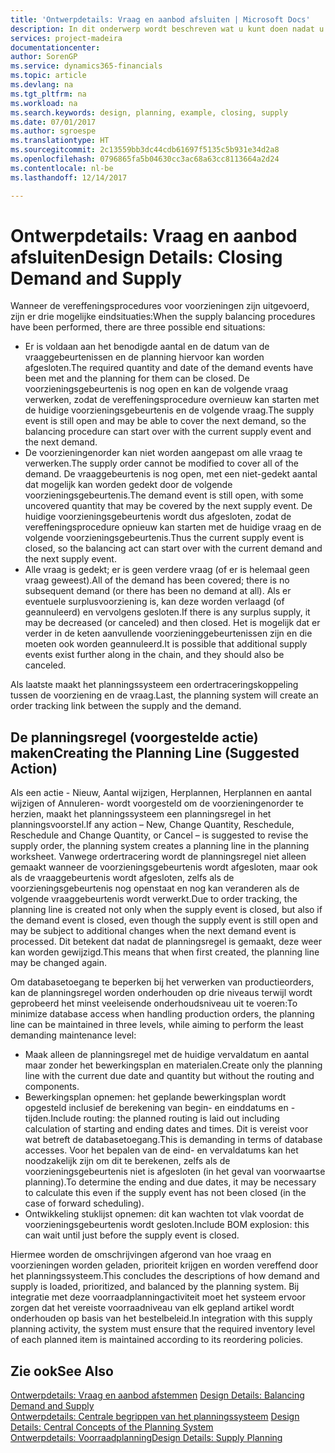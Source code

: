 ```yaml
---
title: 'Ontwerpdetails: Vraag en aanbod afsluiten | Microsoft Docs'
description: In dit onderwerp wordt beschreven wat u kunt doen nadat u vereffeningsprocedures hebt uitgevoerd.
services: project-madeira
documentationcenter: 
author: SorenGP
ms.service: dynamics365-financials
ms.topic: article
ms.devlang: na
ms.tgt_pltfrm: na
ms.workload: na
ms.search.keywords: design, planning, example, closing, supply
ms.date: 07/01/2017
ms.author: sgroespe
ms.translationtype: HT
ms.sourcegitcommit: 2c13559bb3dc44cdb61697f5135c5b931e34d2a8
ms.openlocfilehash: 0796865fa5b04630cc3ac68a63cc8113664a2d24
ms.contentlocale: nl-be
ms.lasthandoff: 12/14/2017

---
```

# <a name="design-details-closing-demand-and-supply"></a><span data-ttu-id="75a94-103">Ontwerpdetails: Vraag en aanbod afsluiten</span><span class="sxs-lookup"><span data-stu-id="75a94-103">Design Details: Closing Demand and Supply</span></span>
<span data-ttu-id="75a94-104">Wanneer de vereffeningsprocedures voor voorzieningen zijn uitgevoerd, zijn er drie mogelijke eindsituaties:</span><span class="sxs-lookup"><span data-stu-id="75a94-104">When the supply balancing procedures have been performed, there are three possible end situations:</span></span>  
  
* <span data-ttu-id="75a94-105">Er is voldaan aan het benodigde aantal en de datum van de vraaggebeurtenissen en de planning hiervoor kan worden afgesloten.</span><span class="sxs-lookup"><span data-stu-id="75a94-105">The required quantity and date of the demand events have been met and the planning for them can be closed.</span></span> <span data-ttu-id="75a94-106">De voorzieningsgebeurtenis is nog open en kan de volgende vraag verwerken, zodat de vereffeningsprocedure overnieuw kan starten met de huidige voorzieningsgebeurtenis en de volgende vraag.</span><span class="sxs-lookup"><span data-stu-id="75a94-106">The supply event is still open and may be able to cover the next demand, so the balancing procedure can start over with the current supply event and the next demand.</span></span>  
* <span data-ttu-id="75a94-107">De voorzieningenorder kan niet worden aangepast om alle vraag te verwerken.</span><span class="sxs-lookup"><span data-stu-id="75a94-107">The supply order cannot be modified to cover all of the demand.</span></span> <span data-ttu-id="75a94-108">De vraaggebeurtenis is nog open, met een niet-gedekt aantal dat mogelijk kan worden gedekt door de volgende voorzieningsgebeurtenis.</span><span class="sxs-lookup"><span data-stu-id="75a94-108">The demand event is still open, with some uncovered quantity that may be covered by the next supply event.</span></span> <span data-ttu-id="75a94-109">De huidige voorzieningsgebeurtenis wordt dus afgesloten, zodat de vereffeningsprocedure opnieuw kan starten met de huidige vraag en de volgende voorzieningsgebeurtenis.</span><span class="sxs-lookup"><span data-stu-id="75a94-109">Thus the current supply event is closed, so the balancing act can start over with the current demand and the next supply event.</span></span>  
* <span data-ttu-id="75a94-110">Alle vraag is gedekt; er is geen verdere vraag (of er is helemaal geen vraag geweest).</span><span class="sxs-lookup"><span data-stu-id="75a94-110">All of the demand has been covered; there is no subsequent demand (or there has been no demand at all).</span></span> <span data-ttu-id="75a94-111">Als er eventuele surplusvoorziening is, kan deze worden verlaagd (of geannuleerd) en vervolgens gesloten.</span><span class="sxs-lookup"><span data-stu-id="75a94-111">If there is any surplus supply, it may be decreased (or canceled) and then closed.</span></span> <span data-ttu-id="75a94-112">Het is mogelijk dat er verder in de keten aanvullende voorzieninggebeurtenissen zijn en die moeten ook worden geannuleerd.</span><span class="sxs-lookup"><span data-stu-id="75a94-112">It is possible that additional supply events exist further along in the chain, and they should also be canceled.</span></span>  
  
<span data-ttu-id="75a94-113">Als laatste maakt het planningssysteem een ordertraceringskoppeling tussen de voorziening en de vraag.</span><span class="sxs-lookup"><span data-stu-id="75a94-113">Last, the planning system will create an order tracking link between the supply and the demand.</span></span>  
  
## <a name="creating-the-planning-line-suggested-action"></a><span data-ttu-id="75a94-114">De planningsregel (voorgestelde actie) maken</span><span class="sxs-lookup"><span data-stu-id="75a94-114">Creating the Planning Line (Suggested Action)</span></span>  
<span data-ttu-id="75a94-115">Als een actie - Nieuw, Aantal wijzigen, Herplannen, Herplannen en aantal wijzigen of Annuleren- wordt voorgesteld om de voorzieningenorder te herzien, maakt het planningssysteem een planningsregel in het planningsvoorstel.</span><span class="sxs-lookup"><span data-stu-id="75a94-115">If any action – New, Change Quantity, Reschedule, Reschedule and Change Quantity, or Cancel – is suggested to revise the supply order, the planning system creates a planning line in the planning worksheet.</span></span> <span data-ttu-id="75a94-116">Vanwege ordertracering wordt de planningsregel niet alleen gemaakt wanneer de voorzieningsgebeurtenis wordt afgesloten, maar ook als de vraaggebeurtenis wordt afgesloten, zelfs als de voorzieningsgebeurtenis nog openstaat en nog kan veranderen als de volgende vraaggebeurtenis wordt verwerkt.</span><span class="sxs-lookup"><span data-stu-id="75a94-116">Due to order tracking, the planning line is created not only when the supply event is closed, but also if the demand event is closed, even though the supply event is still open and may be subject to additional changes when the next demand event is processed.</span></span> <span data-ttu-id="75a94-117">Dit betekent dat nadat de planningsregel is gemaakt, deze weer kan worden gewijzigd.</span><span class="sxs-lookup"><span data-stu-id="75a94-117">This means that when first created, the planning line may be changed again.</span></span>  
  
<span data-ttu-id="75a94-118">Om databasetoegang te beperken bij het verwerken van productieorders, kan de planningsregel worden onderhouden op drie niveaus terwijl wordt geprobeerd het minst veeleisende onderhoudsniveau uit te voeren:</span><span class="sxs-lookup"><span data-stu-id="75a94-118">To minimize database access when handling production orders, the planning line can be maintained in three levels, while aiming to perform the least demanding maintenance level:</span></span>  
  
* <span data-ttu-id="75a94-119">Maak alleen de planningsregel met de huidige vervaldatum en aantal maar zonder het bewerkingsplan en materialen.</span><span class="sxs-lookup"><span data-stu-id="75a94-119">Create only the planning line with the current due date and quantity but without the routing and components.</span></span>  
* <span data-ttu-id="75a94-120">Bewerkingsplan opnemen: het geplande bewerkingsplan wordt opgesteld inclusief de berekening van begin- en einddatums en -tijden.</span><span class="sxs-lookup"><span data-stu-id="75a94-120">Include routing: the planned routing is laid out including calculation of starting and ending dates and times.</span></span> <span data-ttu-id="75a94-121">Dit is vereist voor wat betreft de databasetoegang.</span><span class="sxs-lookup"><span data-stu-id="75a94-121">This is demanding in terms of database accesses.</span></span> <span data-ttu-id="75a94-122">Voor het bepalen van de eind- en vervaldatums kan het noodzakelijk zijn om dit te berekenen, zelfs als de voorzieningsgebeurtenis niet is afgesloten (in het geval van voorwaartse planning).</span><span class="sxs-lookup"><span data-stu-id="75a94-122">To determine the ending and due dates, it may be necessary to calculate this even if the supply event has not been closed (in the case of forward scheduling).</span></span>  
* <span data-ttu-id="75a94-123">Ontwikkeling stuklijst opnemen: dit kan wachten tot vlak voordat de voorzieningsgebeurtenis wordt gesloten.</span><span class="sxs-lookup"><span data-stu-id="75a94-123">Include BOM explosion: this can wait until just before the supply event is closed.</span></span>  
  
<span data-ttu-id="75a94-124">Hiermee worden de omschrijvingen afgerond van hoe vraag en voorzieningen worden geladen, prioriteit krijgen en worden vereffend door het planningssysteem.</span><span class="sxs-lookup"><span data-stu-id="75a94-124">This concludes the descriptions of how demand and supply is loaded, prioritized, and balanced by the planning system.</span></span> <span data-ttu-id="75a94-125">Bij integratie met deze voorraadplanningactiviteit moet het systeem ervoor zorgen dat het vereiste voorraadniveau van elk gepland artikel wordt onderhouden op basis van het bestelbeleid.</span><span class="sxs-lookup"><span data-stu-id="75a94-125">In integration with this supply planning activity, the system must ensure that the required inventory level of each planned item is maintained according to its reordering policies.</span></span>  
  
## <a name="see-also"></a><span data-ttu-id="75a94-126">Zie ook</span><span class="sxs-lookup"><span data-stu-id="75a94-126">See Also</span></span>  
<span data-ttu-id="75a94-127">[Ontwerpdetails: Vraag en aanbod afstemmen](design-details-balancing-demand-and-supply.md) </span><span class="sxs-lookup"><span data-stu-id="75a94-127">[Design Details: Balancing Demand and Supply](design-details-balancing-demand-and-supply.md) </span></span>  
<span data-ttu-id="75a94-128">[Ontwerpdetails: Centrale begrippen van het planningssysteem](design-details-central-concepts-of-the-planning-system.md) </span><span class="sxs-lookup"><span data-stu-id="75a94-128">[Design Details: Central Concepts of the Planning System](design-details-central-concepts-of-the-planning-system.md) </span></span>  
[<span data-ttu-id="75a94-129">Ontwerpdetails: Voorraadplanning</span><span class="sxs-lookup"><span data-stu-id="75a94-129">Design Details: Supply Planning</span></span>](design-details-supply-planning.md)
